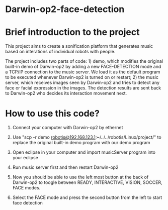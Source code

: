 # Darwin-op2-face-detection

# Brief introduction to the project

This project aims to create a sonification platform that generates music based on interations of individual robots with people. 

The project includes two parts of code: 1) demo, which modifies the original built-in demo of Darwin-op2 by adding a new FACE-DETECTION mode and a TCP/IP connection to the music server. We load it as the default program to be executed whenever Darwin-op2 is turned on or restart; 2) the music server, which receives images seen by Darwin-op2 and tries to detect any face or facial expression in the images. The detection results are sent back to Darwin-op2 who decides its interaction movement next.    



# How to use this code?

1. Connect your computer with Darwin-op2 by ethernet


2. Use "scp -r demo robotis@192.168.123.1:~/../../robotis/Linux/project/" to replace the original built-in demo program with our demo program


3. Open eclipse in your computer and import musicServer program into your eclipse


4. Run music server first and then restart Darwin-op2


5. Now you should be able to use the left most button at the back of Darwin-op2 to toogle between READY, INTERACTIVE, VISION, SOCCER, FACE modes.


6. Select the FACE mode and press the second button from the left to start face detection 

